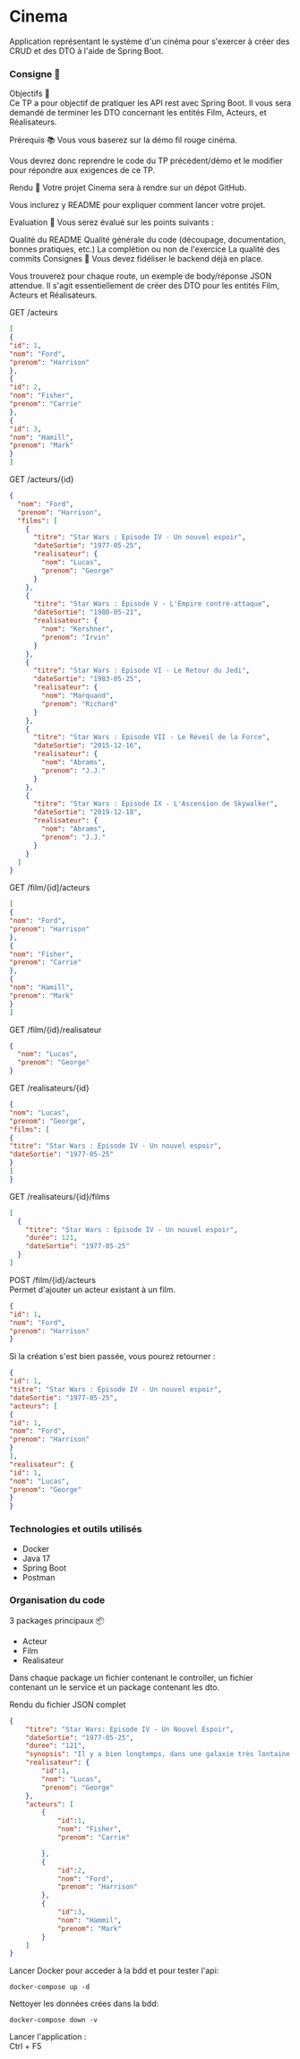 # Cinema


Application représentant le système d'un cinéma pour s'exercer à créer des CRUD et des DTO à l'aide de Spring Boot.

### Consigne :memo:

Objectifs 🎯 </br>
Ce TP a pour objectif de pratiquer les API rest avec Spring Boot. Il vous sera demandé de terminer les DTO concernant les entités Film, Acteurs, et Réalisateurs.

Prérequis 📚
Vous vous baserez sur la démo fil rouge cinéma.

Vous devrez donc reprendre le code du TP précédent/démo et le modifier pour répondre aux exigences de ce TP.

Rendu 📝
Votre projet Cinema sera à rendre sur un dépot GitHub.

Vous inclurez y README pour expliquer comment lancer votre projet.

Evaluation 🚨
Vous serez évalué sur les points suivants :

Qualité du README
Qualité générale du code (découpage, documentation, bonnes pratiques, etc.)
La complétion ou non de l'exercice
La qualité des commits
Consignes 📝
Vous devez fidéliser le backend déjà en place.

Vous trouverez pour chaque route, un exemple de body/réponse JSON attendue. Il s'agit essentiellement de créer des DTO pour les entités Film, Acteurs et Réalisateurs.


GET /acteurs
````json
[
{
"id": 1,
"nom": "Ford",
"prenom": "Harrison"
},
{
"id": 2,
"nom": "Fisher",
"prenom": "Carrie"
},
{
"id": 3,
"nom": "Hamill",
"prenom": "Mark"
}
]

````

GET /acteurs/{id}

````json
{
  "nom": "Ford",
  "prenom": "Harrison",
  "films": [
    {
      "titre": "Star Wars : Episode IV - Un nouvel espoir",
      "dateSortie": "1977-05-25",
      "realisateur": {
        "nom": "Lucas",
        "prenom": "George"
      }
    },
    {
      "titre": "Star Wars : Episode V - L'Empire contre-attaque",
      "dateSortie": "1980-05-21",
      "realisateur": {
        "nom": "Kershner",
        "prenom": "Irvin"
      }
    },
    {
      "titre": "Star Wars : Episode VI - Le Retour du Jedi",
      "dateSortie": "1983-05-25",
      "realisateur": {
        "nom": "Marquand",
        "prenom": "Richard"
      }
    },
    {
      "titre": "Star Wars : Episode VII - Le Réveil de la Force",
      "dateSortie": "2015-12-16",
      "realisateur": {
        "nom": "Abrams",
        "prenom": "J.J."
      }
    },
    {
      "titre": "Star Wars : Episode IX - L'Ascension de Skywalker",
      "dateSortie": "2019-12-18",
      "realisateur": {
        "nom": "Abrams",
        "prenom": "J.J."
      }
    }
  ]
}
````


GET /film/{id]/acteurs

````json
[
{
"nom": "Ford",
"prenom": "Harrison"
},
{
"nom": "Fisher",
"prenom": "Carrie"
},
{
"nom": "Hamill",
"prenom": "Mark"
}
]

````

GET /film/{id}/realisateur

````json
{
  "nom": "Lucas",
  "prenom": "George"
}

````

GET /realisateurs/{id}

````json
{
"nom": "Lucas",
"prenom": "George",
"films": [
{
"titre": "Star Wars : Episode IV - Un nouvel espoir",
"dateSortie": "1977-05-25"
}
]
}

````

GET /realisateurs/{id}/films

````json
[
  {
    "titre": "Star Wars : Episode IV - Un nouvel espoir",
    "durée": 121,
    "dateSortie": "1977-05-25"
  }
]

````

POST /film/{id}/acteurs </br>
Permet d'ajouter un acteur existant à un film.

````json
{
"id": 1,
"nom": "Ford",
"prenom": "Harrison"
}

````

Si la création s'est bien passée, vous pourez retourner :

````json
{
"id": 1,
"titre": "Star Wars : Episode IV - Un nouvel espoir",
"dateSortie": "1977-05-25",
"acteurs": [
{
"id": 1,
"nom": "Ford",
"prenom": "Harrison"
}
],
"realisateur": {
"id": 1,
"nom": "Lucas",
"prenom": "George"
}
}

````


### Technologies et outils utilisés

- Docker
- Java 17
- Spring Boot
- Postman 

### Organisation du code

3 packages principaux :package:
- Acteur
- Film
- Realisateur

Dans chaque package un fichier contenant le controller, un fichier contenant un le service et un package contenant les dto.



Rendu du fichier JSON complet 

````json
{
    "titre": "Star Wars: Episode IV - Un Nouvel Espoir",
    "dateSortie": "1977-05-25",
    "duree": "121",
    "synopsis": "Il y a bien longtemps, dans une galaxie très lontaine...",
    "realisateur": {
        "id":1,
        "nom": "Lucas",
        "prenom": "George"
    },
    "acteurs": [
        {
            "id":1,
            "nom": "Fisher",
            "prenom": "Carrie"        

        },
        {
            "id":2,
            "nom": "Ford",
            "prenom": "Harrison"
        },
        {
            "id":3,
            "nom": "Hammil",
            "prenom": "Mark"
        }
    ]
}

````

Lancer Docker pour acceder à la bdd et pour tester l'api:
````
docker-compose up -d
````

Nettoyer les données crées dans la bdd:

````
docker-compose down -v

````


Lancer l'application : </br>
Ctrl + F5
